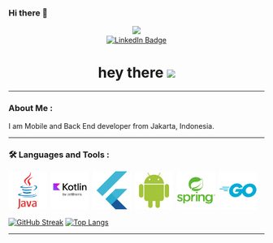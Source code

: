 ### Hi there 👋

<div id="header" align="center">
  <img src="https://i.giphy.com/media/v1.Y2lkPTc5MGI3NjExb3k1YmhyN2VjZTRjdDVnYWowZGRobjNiamRlb2U3NW9zbWlmd3I4eiZlcD12MV9pbnRlcm5hbF9naWZfYnlfaWQmY3Q9Zw/lJNoBCvQYp7nq/giphy.gif" width="250"/>
</div>
<div id="badges" align="center">
  <a href="https://www.linkedin.com/in/iman-nuel-02b405270">
    <img src="https://img.shields.io/badge/LinkedIn-blue?style=for-the-badge&logo=linkedin&logoColor=white" alt="LinkedIn Badge"/>
  </a>
  
  <h1>
    hey there
    <img src="https://media.giphy.com/media/hvRJCLFzcasrR4ia7z/giphy.gif" width="30px"/>
  </h1>  
</div>

---

###  About Me :
I am Mobile and Back End developer from Jakarta, Indonesia.

---

### :hammer_and_wrench: Languages and Tools :
<div>
  <img src="https://github.com/devicons/devicon/blob/master/icons/java/java-original-wordmark.svg" title="Java" alt="Java" width="75" height="75"/>&nbsp;
  <img src="https://github.com/devicons/devicon/blob/master/icons/kotlin/kotlin-original-wordmark.svg" title="Kotlin" alt="Kotlin" width="75" height="75"/>&nbsp;
  <img src="https://github.com/devicons/devicon/blob/master/icons/flutter/flutter-original.svg" title="Flutter" alt="Flutter" width="75" height="75"/>&nbsp;
  <img src="https://github.com/devicons/devicon/blob/master/icons/android/android-original.svg" title="Android" alt="Android" width="75" height="75"/>&nbsp;
  <img src="https://github.com/devicons/devicon/blob/master/icons/spring/spring-original-wordmark.svg" title="Spring" alt="Spring" width="75" height="75"/>&nbsp;
  <img src="https://github.com/devicons/devicon/blob/master/icons/go/go-original-wordmark.svg" title="Go" alt="Go " width="75" height="75"/>
</div>

[![GitHub Streak](http://github-readme-streak-stats.herokuapp.com?user=GtFoBAE05&theme=dark&background=000000)](https://git.io/streak-stats)
[![Top Langs](https://github-readme-stats.vercel.app/api/top-langs/?username=GtFoBAE05&layout=compact&theme=vision-friendly-dark)](https://github.com/anuraghazra/github-readme-stats)

---

<!--
**GtFoBAE05/GtFoBAE05** is a ✨ _special_ ✨ repository because its `README.md` (this file) appears on your GitHub profile.

Here are some ideas to get you started:

- 🔭 I’m currently working on ...
- 🌱 I’m currently learning ...
- 👯 I’m looking to collaborate on ...
- 🤔 I’m looking for help with ...
- 💬 Ask me about ...
- 📫 How to reach me: ...
- 😄 Pronouns: ...
- ⚡ Fun fact: ...
-->
